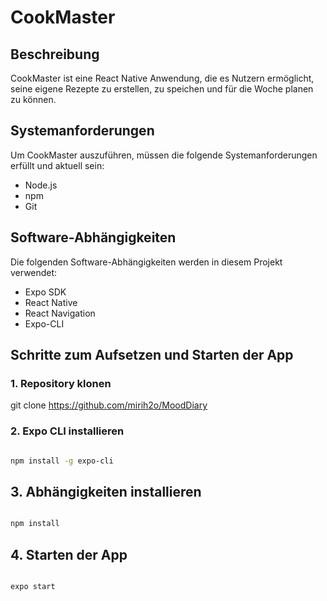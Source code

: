# CookMaster

## Beschreibung

CookMaster ist eine React Native Anwendung, die es Nutzern ermöglicht, seine eigene Rezepte zu erstellen, zu speichen und für die Woche planen zu können.

## Systemanforderungen

Um CookMaster auszuführen, müssen die folgende Systemanforderungen erfüllt und aktuell sein:

- Node.js 
- npm 
- Git 

## Software-Abhängigkeiten

Die folgenden Software-Abhängigkeiten werden in diesem Projekt verwendet:

- Expo SDK
- React Native
- React Navigation
- Expo-CLI

## Schritte zum Aufsetzen und Starten der App

### 1. Repository klonen

git clone https://github.com/mirih2o/MoodDiary

### 2. Expo CLI installieren

```bash

npm install -g expo-cli

```

## 3. Abhängigkeiten installieren

```bash

npm install

```

## 4. Starten der App

```bash

expo start

```


